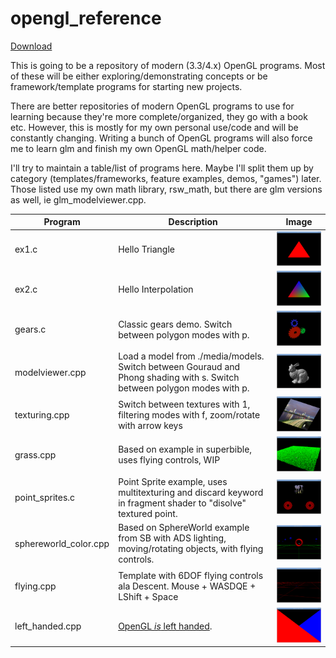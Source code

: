 opengl_reference
================

[Download](https://github.com/rswinkle/opengl_reference)

This is going to be a repository of modern (3.3/4.x) OpenGL programs.
Most of these will be either exploring/demonstrating concepts or
be framework/template programs for starting new projects.

There are better repositories of modern OpenGL programs to
use for learning because they're more complete/organized,
they go with a book etc.  However, this is mostly for my own
personal use/code and will be constantly changing.  Writing
a bunch of OpenGL programs will also force me to learn glm
and finish my own OpenGL math/helper code.


I'll try to maintain a table/list of programs here.  Maybe
I'll split them up by category (templates/frameworks, feature examples, demos, "games") later.
Those listed use my own math library, rsw_math, but there are glm versions as well, ie glm_modelviewer.cpp.

| Program | Description | Image |
| --- | --- | --- |
| ex1.c | Hello Triangle                                            | ![ex1](./media/screenshots/ex_1.png) |
| ex2.c | Hello Interpolation                                       | ![ex2](./media/screenshots/ex_2.png) |
| gears.c | Classic gears demo.  Switch between polygon modes with p.  | ![gears](./media/screenshots/gears.png) |
| modelviewer.cpp | Load a model from ./media/models.  Switch between Gouraud and Phong shading with s.  Switch between polygon modes with p. | ![ex3](./media/screenshots/ex_3.png) |
| texturing.cpp | Switch between textures with 1, filtering modes with f, zoom/rotate with arrow keys | ![ex4](./media/screenshots/ex_4.png) |
| grass.cpp | Based on example in superbible, uses flying controls, WIP | ![grass](./media/screenshots/grass.png) |
| point_sprites.c | Point Sprite example, uses multitexturing and discard keyword in fragment shader to "disolve" textured point.  | ![point_sprites](./media/screenshots/point_sprites.png) |
| sphereworld_color.cpp | Based on SphereWorld example from SB with ADS lighting, moving/rotating objects, with flying controls.  | ![sphere_world_color](./media/screenshots/sphereworld_color.png) |
| flying.cpp | Template with 6DOF flying controls ala Descent. Mouse + WASDQE + LShift + Space | ![flying](./media/screenshots/flying.png) |
| left_handed.cpp | [OpenGL *is* left handed](https://stackoverflow.com/questions/5168163/is-the-opengl-coordinate-system-right-handed-or-left-handed/22675164#22675164). | ![left_handed](./media/screenshots/left_handed.png) |
